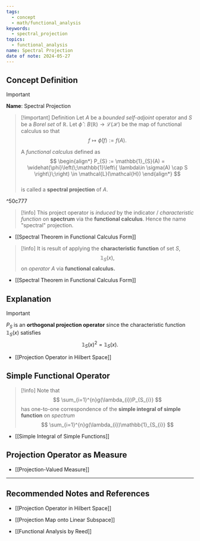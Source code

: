 ```yaml
---
tags:
  - concept
  - math/functional_analysis
keywords:
  - spectral_projection
topics:
  - functional_analysis
name: Spectral Projection
date of note: 2024-05-27
---
```


## Concept Definition

>[!important]
>**Name**: Spectral Projection

>[!important] Definition
>Let $A$ be a *bounded self-adjoint* operator and $S$ be a *Borel set* of $\mathbb{R}$. Let $\widehat{\phi}: B(\mathbb{R}) \to \mathcal{L}(\mathcal{H})$ be the map of functional calculus so that $$f \mapsto \widehat{\phi}(f) := f(A).$$
>
>A *functional calculus* defined as 
>$$ 
> \begin{align*}
> P_{S} := \mathbb{1}_{S}(A) = \widehat{\phi}\left(\;\mathbb{1}\left\{ \lambda\in \sigma(A) \cap S  \right\}\;\right) \in \mathcal{L}(\mathcal{H})
> \end{align*}
>$$  
>is called a **spectral projection** of $A$. 

^50c777

>[!info]
>This project operator is *induced* by the indicator / *characteristic function* on **spectrum**  via the **functional calculus**. Hence the name "spectral" projection.

- [[Spectral Theorem in Functional Calculus Form]]

>[!info]
>It is result of applying the **characteristic function** of set $S$, $$\mathbb{1}_{S}(x),$$ on *operator* $A$ via **functional calculus.**

- [[Spectral Theorem in Functional Calculus Form]]

## Explanation

>[!important]
>$P_{S}$ is an **orthogonal projection operator** since the characteristic function $\mathbb{1}_{S}(x)$ satisfies
>$$
>\mathbb{1}_{S}(x)^2 = \mathbb{1}_{S}(x).
>$$

- [[Projection Operator in Hilbert Space]]



## Simple Functional Operator


>[!info]
>Note that
>$$
>\sum_{i=1}^{n}g(\lambda_{i})P_{S_{i}}
>$$
>has one-to-one correspondence of the **simple integral of simple function** on *spectrum*
>$$
>\sum_{i=1}^{n}g(\lambda_{i})\mathbb{1}_{S_{i}}
>$$

- [[Simple Integral of Simple Functions]]


## Projection Operator as Measure

- [[Projection-Valued Measure]]




-----------
##  Recommended Notes and References

- [[Projection Operator in Hilbert Space]]
- [[Projection Map onto Linear Subspace]]


- [[Functional Analysis by Reed]]
